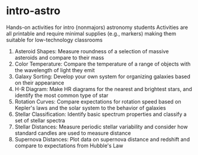 # intro-astro
Hands-on activities for intro (nonmajors) astronomy students
Activities are all printable and require minimal supplies (e.g., markers) making them suitable for low-technology classrooms

1. Asteroid Shapes: Measure roundness of a selection of massive asteroids and compare to their mass
2. Color Temperature: Compare the temperature of a range of objects with the wavelength of light they emit
3. Galaxy Sorting: Develop your own system for organizing galaxies based on their appearance
4. H-R Diagram: Make HR diagrams for the nearest and brightest stars, and identify the most common type of star
5. Rotation Curves: Compare expectations for rotation speed based on Kepler's laws and the solar system to the behavior of galaxies
6. Stellar Classification: Identify basic spectrum properties and classify a set of stellar spectra 
7. Stellar Distances: Measure periodic stellar variability and consider how standard candles are used to measure distance
8. Supernova Distances: Plot data on supernova distance and redshift and compare to expectations from Hubble's Law
